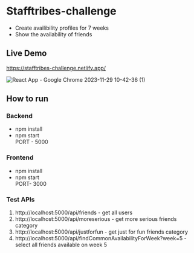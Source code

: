 # Stafftribes-challenge

- Create availibility profiles for 7 weeks
- Show the availability of friends

## Live Demo
https://stafftribes-challenge.netlify.app/

![React App - Google Chrome 2023-11-29 10-42-36 (1)](https://github.com/shashperera/stafftribes-challenge/assets/40666122/72746350-582c-480b-97cf-1fe38c1a76a0)


## How to run
### Backend
- npm install
- npm start   
PORT - 5000

### Frontend
- npm install
- npm start   
PORT- 3000

### Test APIs
1. http://localhost:5000/api/friends - get all users
2. http://localhost:5000/api/moreserious - get more serious friends category
3. http://localhost:5000/api/justforfun - get just for fun friends category
4. http://localhost:5000/api/findCommonAvailabilityForWeek?week=5 - select all friends available on week 5

